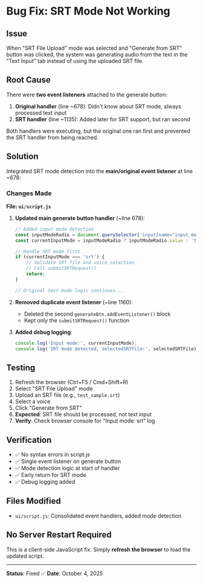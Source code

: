 # Bug Fix: SRT Mode Not Working

## Issue
When "SRT File Upload" mode was selected and "Generate from SRT" button was clicked, the system was generating audio from the text in the "Text Input" tab instead of using the uploaded SRT file.

## Root Cause
There were **two event listeners** attached to the generate button:
1. **Original handler** (line ~678): Didn't know about SRT mode, always processed text input
2. **SRT handler** (line ~1135): Added later for SRT support, but ran second

Both handlers were executing, but the original one ran first and prevented the SRT handler from being reached.

## Solution
Integrated SRT mode detection into the **main/original event listener** at line ~678:

### Changes Made

**File: `ui/script.js`**

1. **Updated main generate button handler** (~line 678):
   ```javascript
   // Added input mode detection
   const inputModeRadio = document.querySelector('input[name="input_mode"]:checked');
   const currentInputMode = inputModeRadio ? inputModeRadio.value : 'text';
   
   // Handle SRT mode first
   if (currentInputMode === 'srt') {
       // Validate SRT file and voice selection
       // Call submitSRTRequest()
       return;
   }
   
   // Original text mode logic continues...
   ```

2. **Removed duplicate event listener** (~line 1160):
   - Deleted the second `generateBtn.addEventListener()` block
   - Kept only the `submitSRTRequest()` function

3. **Added debug logging**:
   ```javascript
   console.log('Input mode:', currentInputMode);
   console.log('SRT mode detected, selectedSRTFile:', selectedSRTFile);
   ```

## Testing
1. Refresh the browser (Ctrl+F5 / Cmd+Shift+R)
2. Select "SRT File Upload" mode
3. Upload an SRT file (e.g., `test_sample.srt`)
4. Select a voice
5. Click "Generate from SRT"
6. **Expected**: SRT file should be processed, not text input
7. **Verify**: Check browser console for "Input mode: srt" log

## Verification
- ✅ No syntax errors in script.js
- ✅ Single event listener on generate button
- ✅ Mode detection logic at start of handler
- ✅ Early return for SRT mode
- ✅ Debug logging added

## Files Modified
- `ui/script.js`: Consolidated event handlers, added mode detection

## No Server Restart Required
This is a client-side JavaScript fix. Simply **refresh the browser** to load the updated script.

---

**Status**: Fixed ✅
**Date**: October 4, 2025
